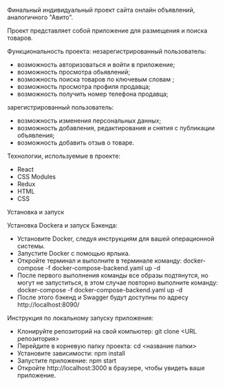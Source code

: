 Финальный индивидуальный проект сайта онлайн объявлений, аналогичного "Авито".

Проект представляет собой приложение для размещения и поиска товаров.

Функциональность проекта:
незарегистрированный пользователь:
 * возможность авторизоваться и войти в приложение;
 * возможность просмотра обьявлений;
 * возможность поиска товаров по ключевым словам ;
 * возможность просмотра профиля продавца;
 * возможность получить номер телефона продавца;

зарегистрированный пользователь:
 * возможность изменения персональных данных;
 * возможность добавления, редактирования и снятия с публикации объявления;
 * возможность добавить отзыв о товаре.

 Технологии, используемые в проекте:
 * React
 * CSS Modules
 * Redux
 * HTML
 * CSS
 

 Установка и запуск

Установка Dockera и запуск Бэкенда:
 * Установите Docker, следуя инструкциям для вашей операционной системы.
 * Запустите Docker с помощью ярлыка.
 * Откройте терминал и выполните в терминале команду: docker-compose -f docker-compose-backend.yaml up -d
 * После первого выполнения команды все образы подтянутся, но могут не запуститься, в этом случае повторно выполните команду: docker-compose -f docker-compose-backend.yaml up -d
 * После этого бэкенд и Swagger будут доступны по адресу http://localhost:8090/

Инструкция по локальному запуску приложения:
 * Клонируйте репозиторий на свой компьютер: git clone <URL репозитория>
 * Перейдите в корневую папку проекта: cd <название папки>
 * Установите зависимости: npm install
 * Запустите приложение: npm start
 * Откройте http://localhost:3000 в браузере, чтобы увидеть ваше приложение.


